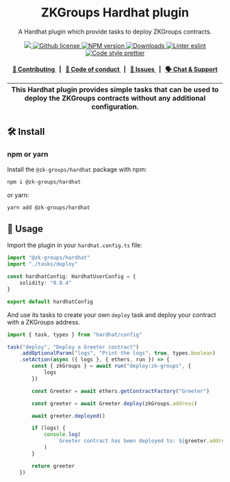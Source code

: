 <p align="center">
    <h1 align="center">
        ZKGroups Hardhat plugin
    </h1>
    <p align="center">A Hardhat plugin which provide tasks to deploy ZKGroups contracts.</p>
</p>

<p align="center">
    <a href="https://github.com/privacy-scaling-explorations/zk-groups">
        <img src="https://img.shields.io/badge/project-ZKGroups-blue.svg?style=flat-square">
    </a>
    <a href="https://github.com/privacy-scaling-explorations/zk-groups/blob/main/LICENSE">
        <img alt="Github license" src="https://img.shields.io/github/license/privacy-scaling-explorations/zk-groups.svg?style=flat-square">
    </a>
    <a href="https://www.npmjs.com/package/@zk-groups/hardhat">
        <img alt="NPM version" src="https://img.shields.io/npm/v/@zk-groups/hardhat?style=flat-square" />
    </a>
    <a href="https://npmjs.org/package/@zk-groups/hardhat">
        <img alt="Downloads" src="https://img.shields.io/npm/dm/@zk-groups/hardhat.svg?style=flat-square" />
    </a>
    <a href="https://eslint.org/">
        <img alt="Linter eslint" src="https://img.shields.io/badge/linter-eslint-8080f2?style=flat-square&logo=eslint" />
    </a>
    <a href="https://prettier.io/">
        <img alt="Code style prettier" src="https://img.shields.io/badge/code%20style-prettier-f8bc45?style=flat-square&logo=prettier" />
    </a>
</p>

<div align="center">
    <h4>
        <a href="https://github.com/privacy-scaling-explorations/zk-groups/blob/main/CONTRIBUTING.md">
            👥 Contributing
        </a>
        <span>&nbsp;&nbsp;|&nbsp;&nbsp;</span>
        <a href="https://github.com/privacy-scaling-explorations/zk-groups/blob/main/CODE_OF_CONDUCT.md">
            🤝 Code of conduct
        </a>
        <span>&nbsp;&nbsp;|&nbsp;&nbsp;</span>
        <a href="https://github.com/privacy-scaling-explorations/zk-groups/contribute">
            🔎 Issues
        </a>
        <span>&nbsp;&nbsp;|&nbsp;&nbsp;</span>
        <a href="https://appliedzkp.org/discord">
            🗣️ Chat &amp; Support
        </a>
    </h4>
</div>

| This Hardhat plugin provides simple tasks that can be used to deploy the ZKGroups contracts without any additional configuration. |
| --------------------------------------------------------------------------------------------------------------------------------- |

## 🛠 Install

### npm or yarn

Install the `@zk-groups/hardhat` package with npm:

```bash
npm i @zk-groups/hardhat
```

or yarn:

```bash
yarn add @zk-groups/hardhat
```

## 📜 Usage

Import the plugin in your `hardhat.config.ts` file:

```typescript
import "@zk-groups/hardhat"
import "./tasks/deploy"

const hardhatConfig: HardhatUserConfig = {
    solidity: "0.8.4"
}

export default hardhatConfig
```

And use its tasks to create your own `deploy` task and deploy your contract with a ZKGroups address.

```typescript
import { task, types } from "hardhat/config"

task("deploy", "Deploy a Greeter contract")
    .addOptionalParam("logs", "Print the logs", true, types.boolean)
    .setAction(async ({ logs }, { ethers, run }) => {
        const { zkGroups } = await run("deploy:zk-groups", {
            logs
        })

        const Greeter = await ethers.getContractFactory("Greeter")

        const greeter = await Greeter.deploy(zkGroups.address)

        await greeter.deployed()

        if (logs) {
            console.log(
                `Greeter contract has been deployed to: ${greeter.address}`
            )
        }

        return greeter
    })
```
